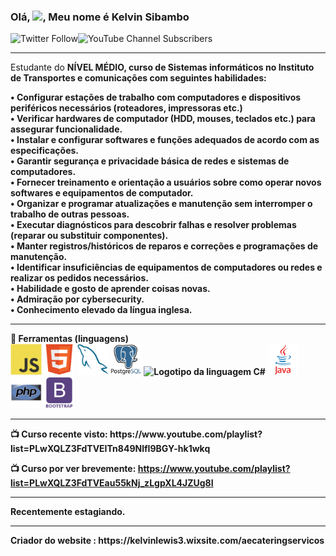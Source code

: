 ### Olá, <img src="https://raw.githubusercontent.com/MartinHeinz/MartinHeinz/master/wave.gif" width="30px">,  Meu nome é Kelvin Sibambo



<img alt="Twitter Follow" src="https://img.shields.io/twitter/follow/KelvinSibambo?label=Siga-me%20no%20Twitter&style=social"><img alt="YouTube Channel Subscribers" src="https://img.shields.io/youtube/channel/subscribers/UCM-2C18PTZ09ucBosRLj4Tw?label=Subscreva%20no%20meu%20canal%21&style=social">
<hr>
Estudante do <b>NÍVEL MÉDIO<b>, curso de Sistemas informáticos no <a class="nav-link" href:"itc.ac.mz"> Instituto de Transportes e comunicações</a> com seguintes habilidades:

•  Configurar estações de trabalho com computadores e dispositivos periféricos necessários (roteadores, impressoras etc.) <br>
•  Verificar hardwares de computador (HDD, mouses, teclados etc.) para assegurar funcionalidade. <br>
•  Instalar e configurar softwares e funções adequados de acordo com as especificações. <br>
•  Garantir segurança e privacidade básica de redes e sistemas de computadores.<br>
•  Fornecer treinamento e orientação a usuários sobre como operar novos softwares e equipamentos de computador. <br>
•  Organizar e programar atualizações e manutenção sem interromper o trabalho de outras pessoas. <br>
•  Executar diagnósticos para descobrir falhas e resolver problemas (reparar ou substituir componentes).<br>
•  Manter registros/históricos de reparos e correções e programações de manutenção. <br>
•  Identificar insuficiências de equipamentos de computadores ou redes e realizar os pedidos necessários. <br>
•	Habilidade  e gosto de aprender coisas novas.<br>
•	Admiração por cybersecurity.<br>
•	Conhecimento elevado da língua inglesa.<br>
  <hr>
  
   🧰 Ferramentas (linguagens)
  <br>
  <img src="https://github.com/devicons/devicon/blob/master/icons/javascript/javascript-original.svg" alt="Logotipo de JavaScript" width="50px" height="50"> <img src="https://github.com/devicons/devicon/blob/master/icons/html5/html5-original.svg" alt="Logotipo de HTML5" width="50px" height="50"> <img src="https://github.com/devicons/devicon/blob/master/icons/mysql/mysql-original.svg" alt="Logotipo da MYSQL" width="50" height="50"> <img src="https://github.com/devicons/devicon/blob/master/icons/postgresql/postgresql-original-wordmark.svg" alt="Logotipo de SQL Server" width="50" height="50"> <img src="https://seeklogo.com/images/C/c-sharp-c-logo-02F17714BA-seeklogo.com.png" alt="Logotipo da linguagem C#" width="50" height="50"> <img src="https://github.com/devicons/devicon/blob/master/icons/java/java-original-wordmark.svg" alt="Logotipo da linguagem Java" width="50" height="50"> <img src="https://github.com/devicons/devicon/blob/master/icons/php/php-original.svg" alt="Logotipo da PHP" width="50" height="50"> <img src="https://github.com/devicons/devicon/blob/master/icons/bootstrap/bootstrap-plain-wordmark.svg" alt="Logotipo da Bootstrap" width="50px" height="50px">
<hr>
 📺 Curso recente visto:
  https://www.youtube.com/playlist?list=PLwXQLZ3FdTVEITn849NlfI9BGY-hk1wkq
  
 📺 Curso por ver brevemente:
https://www.youtube.com/playlist?list=PLwXQLZ3FdTVEau55kNj_zLgpXL4JZUg8I
  <hr>
  Recentemente estagiando.
  <hr>
  Criador do website :
  https://kelvinlewis3.wixsite.com/aecateringservicos

 


<!--
**KelvinSibambo/KelvinSibambo** is a ✨ _special_ ✨ repository because its `README.md` (this file) appears on your GitHub profile.

Here are some ideas to get you started:

- 🔭 I’m currently working on ...
- 🌱 I’m currently learning ...
- 👯 I’m looking to collaborate on ...
- 🤔 I’m looking for help with ...
- 💬 Ask me about ...
- 📫 How to reach me: ...
- 😄 Pronouns: ...
- ⚡ Fun fact: ...
-->
